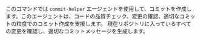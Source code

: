 このコマンドでは `commit-helper` エージェントを使用して、コミットを作成します。このエージェントは、コードの品質チェック、変更の確認、適切なコミットの粒度でのコミット作成を支援します。
現在リポジトリに入っているすべての変更を確認し、適切なコミットメッセージを生成します。

